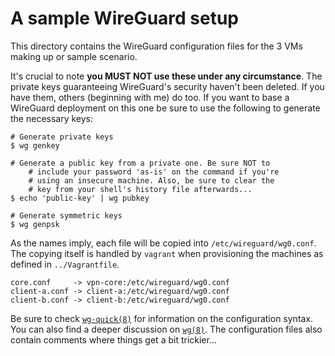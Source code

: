 # A sample WireGuard setup
This directory contains the WireGuard configuration files for the 3 VMs
making up or sample scenario.

It's crucial to note **you MUST NOT use these under any circumstance**. The
private keys guaranteeing WireGuard's security haven't been deleted. If you
have them, others (beginning with me) do too. If you want to base a WireGuard
deployment on this one be sure to use the following to generate the necessary
keys:

    # Generate private keys
    $ wg genkey

    # Generate a public key from a private one. Be sure NOT to
        # include your password 'as-is' on the command if you're
        # using an insecure machine. Also, be sure to clear the
        # key from your shell's history file afterwards...
    $ echo 'public-key' | wg pubkey

    # Generate symmetric keys
    $ wg genpsk

As the names imply, each file will be copied into `/etc/wireguard/wg0.conf`. The
copying itself is handled by `vagrant` when provisioning the machines as defined
in `../Vagrantfile`.

    core.conf     -> vpn-core:/etc/wireguard/wg0.conf
    client-a.conf -> client-a:/etc/wireguard/wg0.conf
    client-b.conf -> client-b:/etc/wireguard/wg0.conf

Be sure to check [`wg-quick(8)`](https://git.zx2c4.com/wireguard-tools/about/src/man/wg-quick.8)
for information on the configuration syntax. You can also find a deeper discussion on
[`wg(8)`](https://git.zx2c4.com/wireguard-tools/about/src/man/wg.8). The configuration files also
contain comments where things get a bit trickier...
